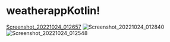 # weatherappKotlin!
[Screenshot_20221024_012657](https://user-images.githubusercontent.com/39344558/197421227-52b9091d-09f9-4c6e-982e-4dcfb7fffeae.png)
![Screenshot_20221024_012840](https://user-images.githubusercontent.com/39344558/197421236-5f2538b1-e8d8-4e16-862d-9f55dd891185.png)
![Screenshot_20221024_012548](https://user-images.githubusercontent.com/39344558/197421239-ce4d53dd-d21a-47e2-b60b-73fb3bf3b2c9.png)
